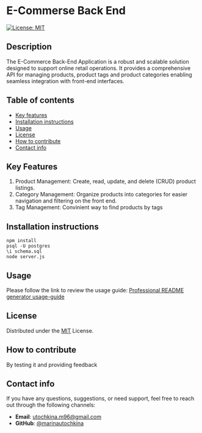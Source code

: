 # E-Commerse Back End

  [![License: MIT](https://img.shields.io/badge/License-MIT-yellow.svg)](https://opensource.org/licenses/MIT)

## Description 
The E-Commerce Back-End Application is a robust and scalable solution designed to support online retail operations. It provides a comprehensive API for managing products, product tags and product categories enabling seamless integration with front-end interfaces.

## Table of contents 
- [Key  features](#key-features)
- [Installation instructions](#installation-instructions)
- [Usage](#usage)
- [License](#license)
- [How to contribute](#how-to-contribute)
- [Contact info](#contact-info)

## Key Features
1. Product Management: Create, read, update, and delete (CRUD) product listings.
2. Category Management: Organize products into categories for easier navigation and filtering on the front end.
3. Tag Management: Convinient way to find products by tags

## Installation instructions

``npm install ``\
``psql -U postgres``\
``\i schema.sql``\
``node server.js``


## Usage 

Please follow the link to review the usage guide:
[Professional README generator usage-guide](https://www.dropbox.com/scl/fi/b6x0puq5htyehkx7r13sz/e-commerce.mov?rlkey=llt7o8e19iykckw747xij7qm2&st=545sh3lw&dl=0)


## License
Distributed under the [MIT](https://opensource.org/licenses/MIT) License.

## How to contribute
By testing it and providing feedback


## Contact info
If you have any questions, suggestions, or need support, feel free to reach out through the following channels:

- **Email**: [utochkina.m96@gmail.com](mailto:utochkina.m96@gmail.com)
- **GitHub**: [@marinautochkina](https://github.com/marinautochkina)

